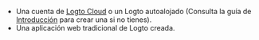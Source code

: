 - Una cuenta de [Logto Cloud](https://cloud.logto.io) o un Logto autoalojado (Consulta la guía de [Introducción](/introduction) para crear una si no tienes).
- Una aplicación web tradicional de Logto creada.
